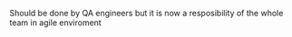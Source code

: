 Should be done by QA engineers but it is now a resposibility of the whole team in agile enviroment

